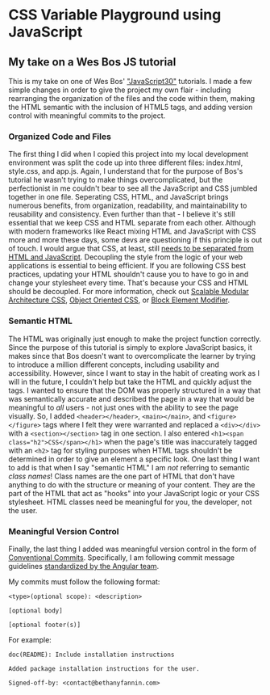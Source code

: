 # CSS Variable Playground using JavaScript

## My take on a Wes Bos JS tutorial

This is my take on one of Wes Bos' ["JavaScript30"](https://javascript30.com/) tutorials.  I made a few simple changes in order to give the project my own flair - including rearranging the organization of the files and the code within them, making the HTML semantic with the inclusion of HTML5 tags, and adding version control with meaningful commits to the project.

### Organized Code and Files

The first thing I did when I copied this project into my local development environment was split the code up into three different files: index.html, style.css, and app.js.  Again, I understand that for the purpose of Bos's tutorial he wasn't trying to make things overcomplicated, but the perfectionist in me couldn't bear to see all the JavaScript and CSS jumbled together in one file.  Seperating CSS, HTML, and JavaScript brings numerous benefits, from organization, readability, and maintainability to reusability and consistency.  Even further than that - I believe it's still essential that we keep CSS and HTML separate from each other. Although with modern frameworks like React mixing HTML and JavaScript with CSS more and more these days, some devs are questioning if this principle is out of touch. I would argue that CSS, at least, still [needs to be separated from HTML and JavaScript](https://keithjgrant.com/posts/2015/05/against-css-in-js/).  Decoupling the style from the logic of your web applications is essential to being efficient. If you are following CSS best practices, updating your HTML shouldn't cause you to have to go in and change your stylesheet every time.  That's because your CSS and HTML should be decoupled. For more information, check out [Scalable Modular Architecture CSS](http://smacss.com/book/), [Object Oriented CSS](https://github.com/stubbornella/oocss/wiki), or [Block Element Modifier](http://bem.github.com/bem-method/pages/beginning/beginning.en.html).  

### Semantic HTML

The HTML was originally just enough to make the project function correctly. Since the purpose of this tutorial is simply to explore JavaScript basics, it makes since that Bos doesn't want to overcomplicate the learner by trying to introduce a million different concepts, including usability and accessibility. However, since I want to stay in the habit of creating work as I will in the future, I couldn't help but take the HTML and quickly adjust the tags. I wanted to ensure that the DOM was properly structured in a way that was semantically accurate and described the page in a way that would be meaningful to _all_ users - not just ones with the ability to see the page visually.  So, I added `<header></header>`, `<main></main>`, and `<figure></figure>` tags where I felt they were warranted and replaced a `<div></div>` with a `<section></section>` tag in one section. I also entered `<h1><span class="h2">CSS</span></h1>` when the page's title was inaccurately tagged with an `<h2>` tag for styling purposes when HTML tags shouldn't be determined in order to give an element a specific look.  One last thing I want to add is that when I say "semantic HTML" I am _not_ referring to semantic  _class names_! Class names are the one part of HTML that don't have anything to do with the structure or meaning of your content.  They are the part of the HTML that act as "hooks" into your JavaScript logic or your CSS stylesheet.  HTML classes need be meaningful for you, the developer, not the user.

### Meaningful Version Control

Finally, the last thing I added was meaningful version control in the form of [Conventional Commits](https://www.conventionalcommits.org/en/v1.0.0/#summary).  Specifically, I am following commit message guidelines [standardized by the Angular team](https://github.com/angular/angular/blob/22b96b9/CONTRIBUTING.md#-commit-message-guidelines).

My commits must follow the following format:

```text
<type>(optional scope): <description>

[optional body]

[optional footer(s)]

```

For example:

```text
doc(README): Include installation instructions

Added package installation instructions for the user.

Signed-off-by: <contact@bethanyfannin.com>

```
